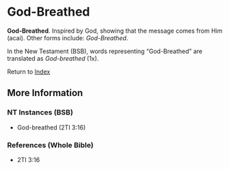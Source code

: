 # God-Breathed
**God-Breathed**. 
Inspired by God, showing that the message comes from Him (acai). 
Other forms include: 
*God-Breathed*. 




In the New Testament (BSB), words representing “God-Breathed” are translated as 
*God-breathed* (1x). 


Return to [Index](00-Index.md)

## More Information

### NT Instances (BSB)

* God-breathed (2TI 3:16)



### References (Whole Bible)

* 2TI 3:16



